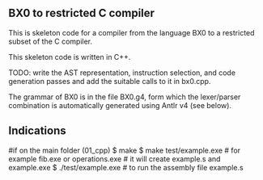 BX0 to restricted C compiler
----------------------------

This is skeleton code for a compiler from the language BX0 to a
restricted subset of the C compiler.

This skeleton code is written in C++.

TODO: write the AST representation, instruction selection, and code
generation passes and add the suitable calls to it in bx0.cpp.

The grammar of BX0 is in the file BX0.g4, form which the lexer/parser
combination is automatically generated using Antlr v4 (see below).

Indications
------------------

  #if on the main folder (01_cpp)
$ make
$ make test/example.exe # for example fib.exe or operations.exe
			# it will create example.s and example.exe
$ ./test/example.exe	# to run the assembly file example.s

